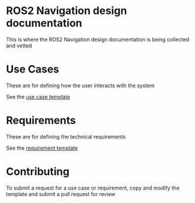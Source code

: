 # ROS2 Navigation design documentation
This is where the ROS2 Navigation design documentation is being collected and vetted

# Use Cases
These are for defining how the user interacts with the system 

See the [use case template](use_cases/_template_use_case.md)

# Requirements
These are for defining the technical requirements

See the [requirement template](requirements/_template_requirement.md)

# Contributing
To submit a request for a use case or requirement, copy and modify the template and submit a pull request for review
